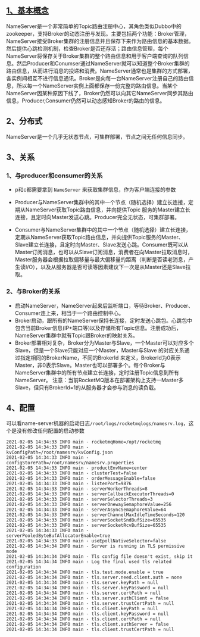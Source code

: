 ## [1、基本概念](https://github.com/apache/rocketmq/blob/release-4.8.0/docs/cn/architecture.md#1-%E6%8A%80%E6%9C%AF%E6%9E%B6%E6%9E%84)

NameServer是一个非常简单的Topic路由注册中心，其角色类似Dubbo中的zookeeper，支持Broker的动态注册与发现。主要包括两个功能：Broker管理，NameServer接受Broker集群的注册信息并且保存下来作为路由信息的基本数据。然后提供心跳检测机制，检查Broker是否还存活；路由信息管理，每个NameServer将保存关于Broker集群的整个路由信息和用于客户端查询的队列信息。然后Producer和Conumser通过NameServer就可以知道整个Broker集群的路由信息，从而进行消息的投递和消费。NameServer通常也是集群的方式部署，各实例间相互不进行信息通讯。Broker是向每一台NameServer注册自己的路由信息，所以每一个NameServer实例上面都保存一份完整的路由信息。当某个NameServer因某种原因下线了，Broker仍然可以向其它NameServer同步其路由信息，Producer,Consumer仍然可以动态感知Broker的路由的信息。

## 2、分布式

NameServer是一个几乎无状态节点，可集群部署，节点之间无任何信息同步。

## 3、关系

### 1、与producer和consumer的关系

- p和c都需要拿到 `NameServer` 来获取集群信息，作为客户端连接的参数

- Producer与NameServer集群中的其中一个节点（随机选择）建立长连接，定期从NameServer获取Topic路由信息，并向提供Topic 服务的Master建立长连接，且定时向Master发送心跳。Producer完全无状态，可集群部署。
- Consumer与NameServer集群中的其中一个节点（随机选择）建立长连接，定期从NameServer获取Topic路由信息，并向提供Topic服务的Master、Slave建立长连接，且定时向Master、Slave发送心跳。Consumer既可以从Master订阅消息，也可以从Slave订阅消息，消费者在向Master拉取消息时，Master服务器会根据拉取偏移量与最大偏移量的距离（判断是否读老消息，产生读I/O），以及从服务器是否可读等因素建议下一次是从Master还是Slave拉取。

### 2、与Broker的关系

- 启动NameServer，NameServer起来后监听端口，等待Broker、Producer、Consumer连上来，相当于一个路由控制中心。
- Broker启动，跟所有的NameServer保持长连接，定时发送心跳包。心跳包中包含当前Broker信息(IP+端口等)以及存储所有Topic信息。注册成功后，NameServer集群中就有Topic跟Broker的映射关系。
- Broker部署相对复杂，Broker分为Master与Slave，一个Master可以对应多个Slave，但是一个Slave只能对应一个Master，Master与Slave 的对应关系通过指定相同的BrokerName，不同的BrokerId 来定义，BrokerId为0表示Master，非0表示Slave。Master也可以部署多个。每个Broker与NameServer集群中的所有节点建立长连接，定时注册Topic信息到所有NameServer。 注意：当前RocketMQ版本在部署架构上支持一Master多Slave，但只有BrokerId=1的从服务器才会参与消息的读负载。

## 4、配置

可以看name-server机器的启动日志`/root/logs/rocketmqlogs/namesrv.log`，这个是没有修改任何配置的启动参数

```shell
2021-02-05 14:34:33 INFO main - rocketmqHome=/opt/rocketmq
2021-02-05 14:34:33 INFO main - kvConfigPath=/root/namesrv/kvConfig.json
2021-02-05 14:34:33 INFO main - configStorePath=/root/namesrv/namesrv.properties
2021-02-05 14:34:33 INFO main - productEnvName=center
2021-02-05 14:34:33 INFO main - clusterTest=false
2021-02-05 14:34:33 INFO main - orderMessageEnable=false
2021-02-05 14:34:33 INFO main - listenPort=9876
2021-02-05 14:34:33 INFO main - serverWorkerThreads=8
2021-02-05 14:34:33 INFO main - serverCallbackExecutorThreads=0
2021-02-05 14:34:33 INFO main - serverSelectorThreads=3
2021-02-05 14:34:33 INFO main - serverOnewaySemaphoreValue=256
2021-02-05 14:34:33 INFO main - serverAsyncSemaphoreValue=64
2021-02-05 14:34:33 INFO main - serverChannelMaxIdleTimeSeconds=120
2021-02-05 14:34:33 INFO main - serverSocketSndBufSize=65535
2021-02-05 14:34:33 INFO main - serverSocketRcvBufSize=65535
2021-02-05 14:34:33 INFO main - serverPooledByteBufAllocatorEnable=true
2021-02-05 14:34:33 INFO main - useEpollNativeSelector=false
2021-02-05 14:34:34 INFO main - Server is running in TLS permissive mode
2021-02-05 14:34:34 INFO main - Tls config file doesn't exist, skip it
2021-02-05 14:34:34 INFO main - Log the final used tls related configuration
2021-02-05 14:34:34 INFO main - tls.test.mode.enable = true
2021-02-05 14:34:34 INFO main - tls.server.need.client.auth = none
2021-02-05 14:34:34 INFO main - tls.server.keyPath = null
2021-02-05 14:34:34 INFO main - tls.server.keyPassword = null
2021-02-05 14:34:34 INFO main - tls.server.certPath = null
2021-02-05 14:34:34 INFO main - tls.server.authClient = false
2021-02-05 14:34:34 INFO main - tls.server.trustCertPath = null
2021-02-05 14:34:34 INFO main - tls.client.keyPath = null
2021-02-05 14:34:34 INFO main - tls.client.keyPassword = null
2021-02-05 14:34:34 INFO main - tls.client.certPath = null
2021-02-05 14:34:34 INFO main - tls.client.authServer = false
2021-02-05 14:34:34 INFO main - tls.client.trustCertPath = null
```
